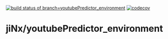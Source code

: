[![build status of branch=youtubePredictor_environment](https://travis-ci.com/anthemwingate/jiNx.svg?branch=youtubePredictor_environment)](https://travis-ci.com/anthemwingate/jiNx/youtubePredictor_environment)
[![codecov](https://codecov.io/gh/anthemwingate/jiNx/branch/youtubePredictor_environment/graph/badge.svg)](https://codecov.io/gh/anthemwingate/jiNx/youtubePredictor_environment)
# jiNx/youtubePredictor_environment

